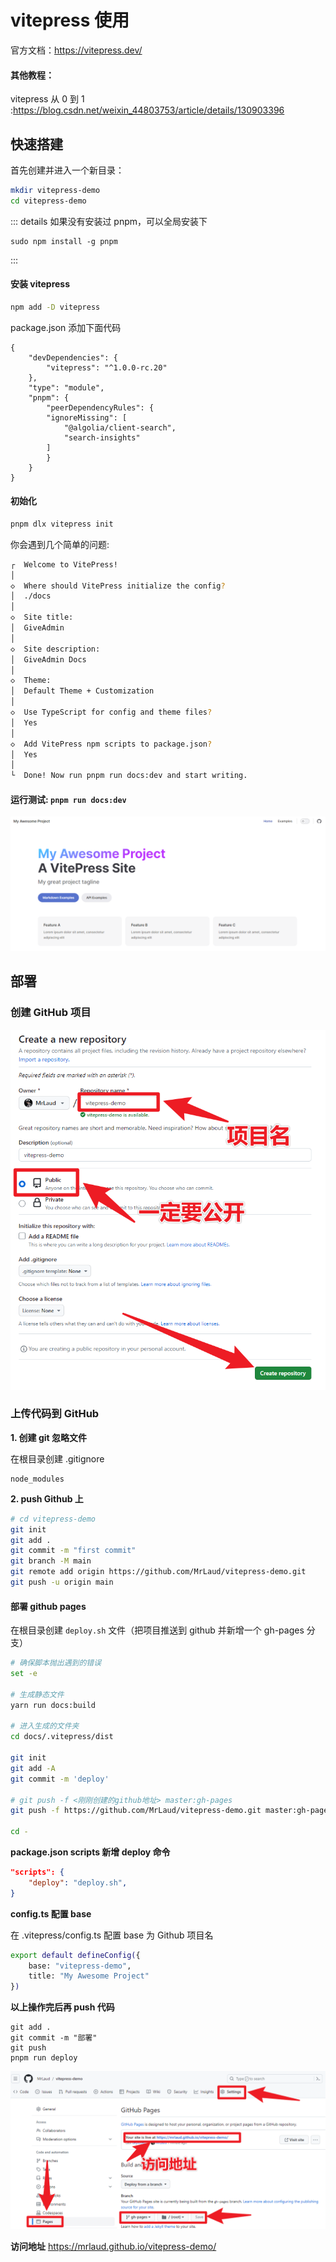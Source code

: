 # vitepress 使用

官方文档：https://vitepress.dev/

#### 其他教程：

vitepress 从 0 到 1 :https://blog.csdn.net/weixin_44803753/article/details/130903396

## 快速搭建

首先创建并进入一个新目录：

```bash
mkdir vitepress-demo
cd vitepress-demo
```

::: details 如果没有安装过 pnpm，可以全局安装下

```
sudo npm install -g pnpm
```

:::

#### 安装 vitepress

```bash
npm add -D vitepress
```

package.json 添加下面代码

```js{5-13}
{
    "devDependencies": {
        "vitepress": "^1.0.0-rc.20"
    },
    "type": "module",
    "pnpm": {
        "peerDependencyRules": {
        "ignoreMissing": [
            "@algolia/client-search",
            "search-insights"
        ]
        }
    }
}
```

#### 初始化

```bash
pnpm dlx vitepress init
```

你会遇到几个简单的问题:

```bash
┌  Welcome to VitePress!
│
◇  Where should VitePress initialize the config?
│  ./docs
│
◇  Site title:
│  GiveAdmin
│
◇  Site description:
│  GiveAdmin Docs
│
◇  Theme:
│  Default Theme + Customization
│
◇  Use TypeScript for config and theme files?
│  Yes
│
◇  Add VitePress npm scripts to package.json?
│  Yes
│
└  Done! Now run pnpm run docs:dev and start writing.
```

#### 运行测试: `pnpm run docs:dev`

![Alt text](../../public/study/front-end/vitepress/001.png)

## 部署

### 创建 GitHub 项目

![Alt text](../../public/study/front-end/vitepress/002.png)

### 上传代码到 GitHub

**1. 创建 git 忽略文件**

在根目录创建 .gitignore

```
node_modules

```

**2. push Github 上**

```bash
# cd vitepress-demo
git init
git add .
git commit -m "first commit"
git branch -M main
git remote add origin https://github.com/MrLaud/vitepress-demo.git
git push -u origin main
```

#### 部署 github pages

在根目录创建 `deploy.sh` 文件（把项目推送到 github 并新增一个 gh-pages 分支）

```bash
# 确保脚本抛出遇到的错误
set -e

# 生成静态文件
yarn run docs:build

# 进入生成的文件夹
cd docs/.vitepress/dist

git init
git add -A
git commit -m 'deploy'

# git push -f <刚刚创建的github地址> master:gh-pages
git push -f https://github.com/MrLaud/vitepress-demo.git master:gh-pages

cd -
```

**package.json scripts 新增 deploy 命令**

```json
"scripts": {
    "deploy": "deploy.sh",
}
```

**config.ts 配置 base**

在 .vitepress/config.ts 配置 base 为 Github 项目名

```bash
export default defineConfig({
    base: "vitepress-demo",
    title: "My Awesome Project"
})
```

**以上操作完后再 push 代码**

```
git add .
git commit -m "部署"
git push
pnpm run deploy
```

![Alt text](../../public/study/front-end/vitepress/003.png)

**访问地址**
https://mrlaud.github.io/vitepress-demo/
